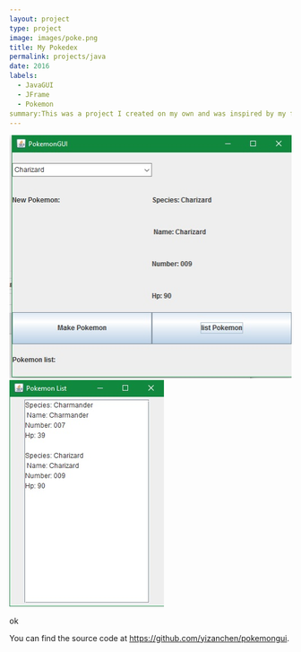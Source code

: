 ```yaml
---
layout: project
type: project
image: images/poke.png
title: My Pokedex 
permalink: projects/java
date: 2016
labels:
  - JavaGUI	
  - JFrame
  - Pokemon
summary:This was a project I created on my own and was inspired by my friend's homework.
---
```


<img class="8p" src="/images/poke2.jpg">
<img class="8p" src="/images/poke1.jpg">

ok 

You can find the source code at https://github.com/yizanchen/pokemongui.
